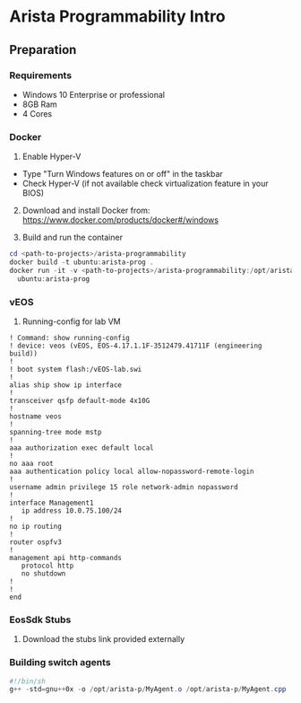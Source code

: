 Arista Programmability Intro
============================

Preparation
-----------

### Requirements

- Windows 10 Enterprise or professional
- 8GB Ram
- 4 Cores

### Docker

1. Enable Hyper-V
  * Type "Turn Windows features on or off" in the taskbar
  * Check Hyper-V (if not available check virtualization feature in your BIOS)

2. Download and install Docker from: https://www.docker.com/products/docker#/windows

3. Build and run the container

```ps1
cd <path-to-projects>/arista-programmability
docker build -t ubuntu:arista-prog .
docker run -it -v <path-to-projects>/arista-programmability:/opt/arista-prog `
  ubuntu:arista-prog
```

### vEOS

1. Running-config for lab VM

```
! Command: show running-config
! device: veos (vEOS, EOS-4.17.1.1F-3512479.41711F (engineering build))
!
! boot system flash:/vEOS-lab.swi
!
alias ship show ip interface
!
transceiver qsfp default-mode 4x10G
!
hostname veos
!
spanning-tree mode mstp
!
aaa authorization exec default local
!
no aaa root
aaa authentication policy local allow-nopassword-remote-login
!
username admin privilege 15 role network-admin nopassword
!
interface Management1
   ip address 10.0.75.100/24
!
no ip routing
!
router ospfv3
!
management api http-commands
   protocol http
   no shutdown
!
!
end
```


### EosSdk Stubs

1. Download the stubs link provided externally

### Building switch agents

```ps1
#!/bin/sh
g++ -std=gnu++0x -o /opt/arista-p/MyAgent.o /opt/arista-p/MyAgent.cpp -leos
```
